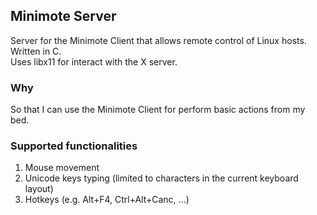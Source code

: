 ## Minimote Server

Server for the Minimote Client that allows remote control of Linux hosts.  
Written in C.  
Uses libx11 for interact with the X server.

### Why

So that I can use the Minimote Client for perform basic actions from my bed.

### Supported functionalities

1. Mouse movement
2. Unicode keys typing (limited to characters in the current keyboard layout)
3. Hotkeys (e.g. Alt+F4, Ctrl+Alt+Canc, ...)